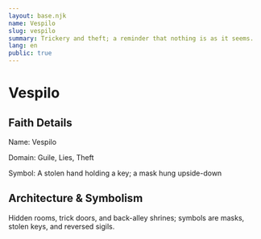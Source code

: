 ```yaml
---
layout: base.njk
name: Vespilo
slug: vespilo
summary: Trickery and theft; a reminder that nothing is as it seems.
lang: en
public: true
---
```


# Vespilo

## Faith Details

Name: Vespilo

Domain: Guile, Lies, Theft

Symbol: A stolen hand holding a key; a mask hung upside-down

## Architecture & Symbolism

Hidden rooms, trick doors, and back-alley shrines; symbols are masks, stolen keys, and reversed sigils.
